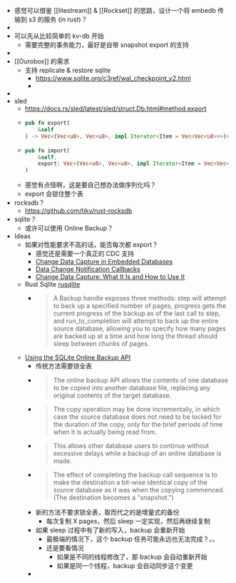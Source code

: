 - 感觉可以借鉴 [[litestream]] & [[Rockset]] 的思路，设计一个将 embedb 传输到 s3 的服务 (in rust)？
-
- 可以先从比较简单的 kv-db 开始
	- 需要完整的事务能力，最好是自带 snapshot export 的支持
-
- [[Ourobox]] 的需求
	- 支持 replicate & restore sqlite
		- https://www.sqlite.org/c3ref/wal_checkpoint_v2.html
		-
-
- sled
	- https://docs.rs/sled/latest/sled/struct.Db.html#method.export
	- ```rust
	  pub fn export(
	      &self
	  ) -> Vec<(Vec<u8>, Vec<u8>, impl Iterator<Item = Vec<Vec<u8>>>)>
	  ```
	- ```rust
	  pub fn import(
	      &self,
	      export: Vec<(Vec<u8>, Vec<u8>, impl Iterator<Item = Vec<Vec<u8>>>)>
	  )
	  ```
	- 感觉有点怪啊，这是要自己想办法做序列化吗？
	- export 会锁住整个表
- rocksdb？
	- https://github.com/tikv/rust-rocksdb
- sqlite？
	- 或许可以使用 Online Backup？
- Ideas
	- 如果对性能要求不高的话，能否每次都 export？
		- 感觉还是需要一个真正的 CDC 支持
		- [Change Data Capture in Embedded Databases](https://www.embeddedcomputing.com/technology/software-and-os/os-filesystems-libraries/change-data-capture-in-embedded-databases)
		- [Data Change Notification Callbacks](https://www.sqlite.org/c3ref/update_hook.html)
		- [Change Data Capture: What It Is and How to Use It](https://rockset.com/blog/change-data-capture-what-it-is-and-how-to-use-it/)
	- Rust Sqlite [rusqlite](https://docs.rs/rusqlite/latest/rusqlite/struct.Connection.html)
		- > A Backup handle exposes three methods: step will attempt to back up a specified number of pages, progress gets the current progress of the backup as of the last call to step, and run_to_completion will attempt to back up the entire source database, allowing you to specify how many pages are backed up at a time and how long the thread should sleep between chunks of pages.
	- [Using the SQLite Online Backup API](https://www.sqlite.org/backup.html)
		- 传统方法需要锁全表
		- >  The online backup API allows the contents of one database to be copied into another database file, replacing any original contents of the target database.
		- > The copy operation may be done incrementally, in which case the source database does not need to be locked for the duration of the copy, only for the brief periods of time when it is actually being read from.
		- > This allows other database users to continue without excessive delays while a backup of an online database is made.
		- > The effect of completing the backup call sequence is to make the destination a bit-wise identical copy of the source database as it was when the copying commenced. (The destination becomes a "snapshot.")
		- 新的方法不要求锁全表，取而代之的是增量式的备份
			- 每次复制 X pages，然后 sleep 一定实现，然后再继续复制
		- 如果 sleep 过程中有了新的写入，backup 会重新开始
			- 最极端的情况下，这个 backup 任务可能永远也无法完成？。。
			- 还是要看情况
				- 如果是不同的线程修改了，那 backup 会自动重新开始
				- 如果是同一个线程，backup 会自动同步这个变更
		-
